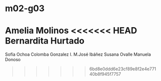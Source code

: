 # m02-g03
Amelia Molinos
<<<<<<< HEAD
Bernardita Hurtado
=======
Sofía Ochoa
Colomba Gonzalez I.
M.José Ibáñez
Susana Ovalle
Manuela Donoso
>>>>>>> 6bd8e0ddd6e23cf89e8f2e4e77140b8f945f7757
